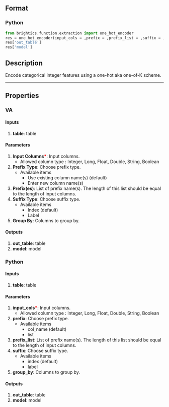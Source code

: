 ## Format
### Python
```python
from brightics.function.extraction import one_hot_encoder
res = one_hot_encoder(input_cols = ,prefix = ,prefix_list = ,suffix = ,group_by = )
res['out_table']
res['model']
```

## Description
Encode categorical integer features using a one-hot aka one-of-K scheme.

---

## Properties
### VA
#### Inputs
1. **table**: table

#### Parameters
1. **Input Columns**<b style="color:red">*</b>: Input columns.
   - Allowed column type : Integer, Long, Float, Double, String, Boolean
2. **Prefix Type**: Choose prefix type.
   - Available items
      - Use existing column name(s) (default)
      - Enter new column name(s)
3. **Prefix(es)**: List of prefix name(s). The length of this list should be equal to the length of input columns.
4. **Suffix Type**: Choose suffix type.
   - Available items
      - Index (default)
      - Label
5. **Group By**: Columns to group by.

#### Outputs
1. **out_table**: table
2. **model**: model

### Python
#### Inputs
1. **table**: table

#### Parameters
1. **input_cols**<b style="color:red">*</b>: Input columns.
   - Allowed column type : Integer, Long, Float, Double, String, Boolean
2. **prefix**: Choose prefix type.
   - Available items
      - col_name (default)
      - list
3. **prefix_list**: List of prefix name(s). The length of this list should be equal to the length of input columns.
4. **suffix**: Choose suffix type.
   - Available items
      - index (default)
      - label
5. **group_by**: Columns to group by.

#### Outputs
1. **out_table**: table
2. **model**: model

